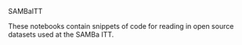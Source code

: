 SAMBaITT

These notebooks contain snippets of code for reading in open source datasets used at the SAMBa ITT.
